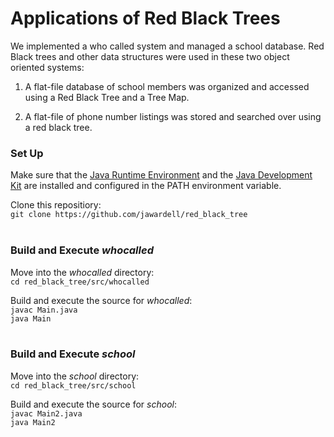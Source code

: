 # Applications of  Red Black Trees

We implemented a who called system and managed a school database. Red Black trees and other data structures were used in these two object oriented systems:

1. A flat-file database of school members was organized and accessed using a Red Black Tree and a Tree Map. 

2. A flat-file of phone number listings was stored and searched over using a red black tree. 



### Set Up
Make sure that the [Java Runtime Environment](https://java.com/en/ "Java Runtime Environment") and the [Java Development Kit](http://www.oracle.com/technetwork/java/javase/downloads/jdk8-downloads-2133151.html "Java Development Kit") are installed and configured in the PATH environment variable. 

Clone this repositiory:<br> 
`git clone https://github.com/jawardell/red_black_tree`<br><br>

### Build and Execute *whocalled*

Move into the *whocalled* directory: <br>
`cd red_black_tree/src/whocalled`<br>

Build and execute the source for *whocalled*:<br> 
`javac Main.java`<br>
`java Main`
<br><br>
### Build and Execute *school*

Move into the *school* directory: <br>
`cd red_black_tree/src/school`

Build and execute the source for *school*:<br> 
`javac Main2.java`<br>
`java Main2`<br>
